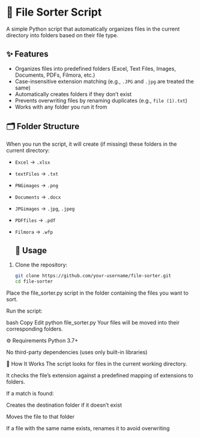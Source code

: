 # 📂 File Sorter Script

A simple Python script that automatically organizes files in the current directory into folders based on their file type.

## ✨ Features
- Organizes files into predefined folders (Excel, Text Files, Images, Documents, PDFs, Filmora, etc.)
- Case-insensitive extension matching (e.g., `.JPG` and `.jpg` are treated the same)
- Automatically creates folders if they don’t exist
- Prevents overwriting files by renaming duplicates (e.g., `file (1).txt`)
- Works with any folder you run it from

## 🗂 Folder Structure
When you run the script, it will create (if missing) these folders in the current directory:

- `Excel` → `.xlsx`
- `textFiles` → `.txt`
- `PNGimages` → `.png`
- `Documents` → `.docx`
- `JPGimages` → `.jpg`, `.jpeg`
- `PDFfiles` → `.pdf`
- `Filmora` → `.wfp`

  ## 🚀 Usage
1. Clone the repository:
   ```bash
   git clone https://github.com/your-username/file-sorter.git
   cd file-sorter
Place the file_sorter.py script in the folder containing the files you want to sort.

Run the script:

bash
Copy
Edit
python file_sorter.py
Your files will be moved into their corresponding folders.

⚙️ Requirements
Python 3.7+

No third-party dependencies (uses only built-in libraries)

📝 How It Works
The script looks for files in the current working directory.

It checks the file’s extension against a predefined mapping of extensions to folders.

If a match is found:

Creates the destination folder if it doesn’t exist

Moves the file to that folder

If a file with the same name exists, renames it to avoid overwriting
